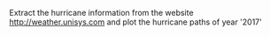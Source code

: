 Extract the hurricane information from the website http://weather.unisys.com and plot the hurricane paths of year '2017'
  
     
 
    
    
      
        
         
       
    
    
      
  
  
 
 
 
 
